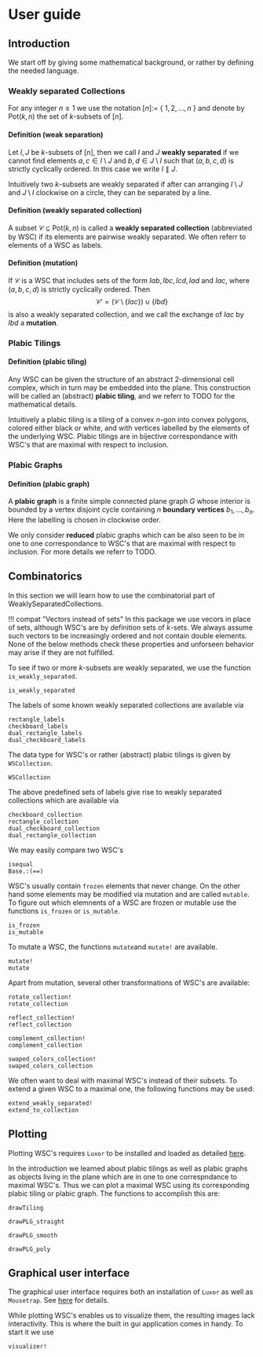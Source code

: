 # User guide

## Introduction

We start off by giving some mathematical background, or rather by defining the needed language.

### Weakly separated Collections

For any integer $n \geq 1$ we use the notation $[n]:=$ \{ $1, 2, \ldots, n$ \} and denote by $\text{Pot}(k,n)$ the set of $k$-subsets of $[n]$.

#### Definition (weak separation)
Let $I, J$ be $k$-subsets of $[n]$, then we call $I$ and $J$ $\textbf{weakly separated}$ if we cannot find elements $a, c \in I \setminus J$ and $b, d \in J \setminus I$ such that 
$(a, b, c, d)$ is strictly cyclically ordered. In this case we write $I \parallel J$. 

Intuitively two $k$-subsets are weakly separated if after can arranging $I \setminus J$ and $J \setminus I$ clockwise on a circle, they can be separated by a line.

#### Definition (weakly separated collection)
A subset $\mathcal{C} \subseteq \text{Pot}(k,n)$ is called a $\textbf{weakly separated collection}$ (abbreviated by WSC) if its elements are pairwise weakly separated. 
We often referr to elements of a WSC as labels.

#### Definition (mutation)
If $\mathcal{C}$ is a WSC that includes sets of the form $Iab, Ibc, Icd, Iad$ and $Iac$, where $(a,b,c,d)$ is strictly cyclically ordered. 
Then $$\mathcal{C'} = (\mathcal{C} \setminus \{Iac\}) \cup \{Ibd\}$$ is also a weakly separated collection, and we call the exchange of $Iac$ by $Ibd$ a $\textbf{mutation}$.

### Plabic Tilings

#### Definition (plabic tiling)
Any WSC can be given the structure of an abstract $2$-dimensional cell complex, which in turn may be embedded into the plane.
This construction will be called an (abstract) $\textbf{plabic tiling}$, and we referr to 
TODO for the mathematical details.

Intuitively a plabic tiling is a tiling of a convex $n$-gon into convex polygons, colored either black or white, and with vertices labelled by the elements of the underlying WSC.
Plabic tilings are in bijective correspondance with WSC's that are maximal with respect to inclusion.

### Plabic Graphs

#### Definition (plabic graph)
A $\textbf{plabic graph}$ is a finite simple connected plane graph $G$ whose interior is bounded by a vertex disjoint cycle containing $n$ $\textbf{boundary vertices}$ 
$b_1, \ldots, b_n$. Here the labelling is chosen in clockwise order.

We only consider $\textbf{reduced}$ plabic graphs which can be also seen to be in one to one correspondance to WSC's that are maximal with respect to inclusion. 
For more details we referr to TODO.

## Combinatorics

In this section we will learn how to use the combinatorial part of WeaklySeparatedCollections. 

!!! compat "Vectors instead of sets"
    In this package we use vecors in place of sets, although WSC's are by definition sets of $k$-sets. 
    We always assume such vectors to be increasingly ordered and not contain double elements. 
    None of the below methods check these properties and unforseen behavior may arise if they are not fulfilled.

To see if two or more $k$-subsets are weakly separated, we use the function `is_weakly_separated`.

```@docs
is_weakly_separated
```

The labels of some known weakly separated collections are available via

```@docs
rectangle_labels
checkboard_labels
dual_rectangle_labels
dual_checkboard_labels
```

The data type for WSC's or rather (abstract) plabic tilings is given by `WSCollection`.

```@docs
WSCollection
```

The above predefined sets of labels give rise to weakly separated collections which are available via

```@docs
checkboard_collection
rectangle_collection
dual_checkboard_collection
dual_rectangle_collection
```

We may easily compare two WSC's

```@docs
isequal
Base.:(==)
```

WSC's usually contain `frozen` elements that never change. On the other hand some elements may be modified via mutation and are called `mutable`.
To figure out which elemnents of a WSC are frozen or mutable use the functions `is_frozen` or `is_mutable`.

```@docs
is_frozen
is_mutable
```

To mutate a WSC, the functions `mutate`and `mutate!` are available.

```@docs
mutate!
mutate
```

Apart from mutation, several other transformations of WSC's are available:

```@docs
rotate_collection!
rotate_collection
```

```@docs
reflect_collection!
reflect_collection
```

```@docs
complement_collection!
complement_collection
```

```@docs
swaped_colors_collection!
swaped_colors_collection
```

We often want to deal with maximal WSC's instead of their subsets. To extend a given WSC to a maximal one, the following functions may be used:

```@docs
extend_weakly_separated!
extend_to_collection
```

## Plotting
Plotting WSC's requires `Luxor` to be installed and loaded as detailed [here](https://michaelschloesser.github.io/WeaklySeparatedCollections.jl/stable/#Extensions).

In the introduction we learned about plabic tilings as well as plabic graphs as objects living in the plane which are in one to one correspndance to maximal WSC's.
Thus we can plot a maximal WSC using its corresponding plabic tiling or plabic graph. The functions to accomplish this are:

```@docs
drawTiling
```

```@docs
drawPLG_straight
```

```@docs
drawPLG_smooth
```

```@docs
drawPLG_poly
```

## Graphical user interface
The graphical user interface requires both an installation of `Luxor` as well as `Mousetrap`. See [here](https://michaelschloesser.github.io/WeaklySeparatedCollections.jl/stable/#Extensions) for details.

While plotting WSC's enables us to visualize them, the resulting images lack interactivity. This is where the built in gui application comes in handy. To start it we use

```@docs
visualizer!
```
